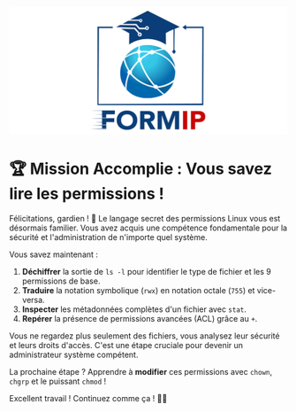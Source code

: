 ![Formip](../assets/formip_logo_padded.png)

# 🏆 Mission Accomplie : Vous savez lire les permissions !

Félicitations, gardien ! 🎉 Le langage secret des permissions Linux vous est désormais familier. Vous avez acquis une compétence fondamentale pour la sécurité et l'administration de n'importe quel système.

Vous savez maintenant :
1. **Déchiffrer** la sortie de `ls -l` pour identifier le type de fichier et les 9 permissions de base.
2. **Traduire** la notation symbolique (`rwx`) en notation octale (`755`) et vice-versa.
3. **Inspecter** les métadonnées complètes d'un fichier avec `stat`.
4. **Repérer** la présence de permissions avancées (ACL) grâce au `+`.

Vous ne regardez plus seulement des fichiers, vous analysez leur sécurité et leurs droits d'accès. C'est une étape cruciale pour devenir un administrateur système compétent.

La prochaine étape ? Apprendre à **modifier** ces permissions avec `chown`, `chgrp` et le puissant `chmod` !

Excellent travail ! Continuez comme ça ! 🐧✨